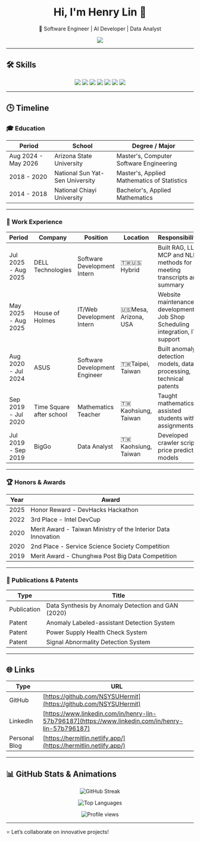 <h1 align="center">Hi, I'm Henry Lin 👋</h1>
<p align="center">🚀 Software Engineer | AI Developer | Data Analyst</p>

<p align="center">
  <img src="https://readme-typing-svg.herokuapp.com/?lines=AI%20Engineer%20%7C%20Software%20Engineer%20%7C%20Data%20Analyst;Passionate%20about%20real-world%20AI%20applications;Let’s%20collaborate%20on%20innovative%20projects!&center=true&width=500&height=50">
</p>

---

## 🛠️ Skills

<p align="center">
  <img src="https://img.shields.io/badge/Python-3776AB?style=for-the-badge&logo=python&logoColor=white"/>
  <img src="https://img.shields.io/badge/C++-00599C?style=for-the-badge&logo=cplusplus&logoColor=white"/>
  <img src="https://img.shields.io/badge/SQL-003B57?style=for-the-badge&logo=postgresql&logoColor=white"/>
  <img src="https://img.shields.io/badge/AI-FF9900?style=for-the-badge&logo=tensorflow&logoColor=white"/>
  <img src="https://img.shields.io/badge/Web-Dev-FF5722?style=for-the-badge&logo=html5&logoColor=white"/>
  <img src="https://img.shields.io/badge/Git-F05032?style=for-the-badge&logo=git&logoColor=white"/>
  <img src="https://img.shields.io/badge/Linux-FCC624?style=for-the-badge&logo=linux&logoColor=black"/>
</p>

---

## 🕒 Timeline

### 🎓 Education

| Period | School | Degree / Major |
| ------ | ------ | -------------- |
| Aug 2024 - May 2026 | Arizona State University | Master's, Computer Software Engineering |
| 2018 - 2020 | National Sun Yat-Sen University | Master's, Applied Mathematics of Statistics |
| 2014 - 2018 | National Chiayi University | Bachelor's, Applied Mathematics |

---

### 💼 Work Experience

| Period | Company | Position | Location | Responsibilities |
| ------ | ------- | -------- | -------- | ---------------- |
| Jul 2025 - Aug 2025 | DELL Technologies | Software Development Intern | 🇹🇼🇺🇸Hybrid | Built RAG, LLM, MCP and NLP methods for meeting transcripts and summary |
| May 2025 - Aug 2025 | House of Holmes | IT/Web Development Intern | 🇺🇸Mesa, Arizona, USA | Website maintenance & development, Job Shop Scheduling integration, IT support |
| Aug 2020 - Jul 2024 | ASUS | Software Development Engineer | 🇹🇼Taipei, Taiwan | Built anomaly detection models, data processing, technical patents |
| Sep 2019 - Jul 2020 | Time Square after school | Mathematics Teacher | 🇹🇼Kaohsiung, Taiwan | Taught mathematics, assisted students with assignments |
| Jul 2019 - Sep 2019 | BigGo | Data Analyst | 🇹🇼Kaohsiung, Taiwan | Developed crawler scripts, price prediction models |

---

### 🏆 Honors & Awards

| Year | Award |
| ---- | ----- |
| 2025  | Honor Reward - DevHacks Hackathon |
| 2022 | 3rd Place - Intel DevCup |
| 2020 | Merit Award - Taiwan Ministry of the Interior Data Innovation |
| 2020 | 2nd Place - Service Science Society Competition |
| 2019 | Merit Award - Chunghwa Post Big Data Competition |


---

### 📜 Publications & Patents

| Type | Title |
| ---- | ----- |
| Publication | Data Synthesis by Anomaly Detection and GAN (2020) |
| Patent | Anomaly Labeled-assistant Detection System |
| Patent | Power Supply Health Check System |
| Patent | Signal Abnormality Detection System |

---

## 🌐 Links

| Type | URL |
| ---- | --- |
| GitHub | [https://github.com/NSYSUHermit](https://github.com/NSYSUHermit) |
| LinkedIn | [https://www.linkedin.com/in/henry-lin-57b796187](https://www.linkedin.com/in/henry-lin-57b796187) |
| Personal Blog | [https://hermitlin.netlify.app/](https://hermitlin.netlify.app/) |

---

## 📊 GitHub Stats & Animations

<p align="center">
  <img src="https://github-readme-streak-stats.herokuapp.com/?user=NSYSUHermit&theme=radical" alt="GitHub Streak" />
</p>

<p align="center">
  <img src="https://github-readme-stats.vercel.app/api/top-langs/?username=NSYSUHermit&layout=compact&theme=radical" alt="Top Languages" />
</p>

<p align="center">
  <img src="https://komarev.com/ghpvc/?username=NSYSUHermit&style=flat-square&color=blue" alt="Profile views" />
</p>

---

⭐️ Let’s collaborate on innovative projects!
